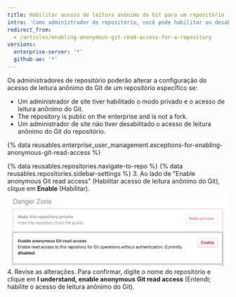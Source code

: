 ```yaml
---
title: Habilitar acesso de leitura anônimo do Git para um repositório
intro: 'Como administrador de repositório, você pode habilitar ou desabilitar o acesso de leitura anônimo do Git para repositórios públicos que atendam a certos requisitos.'
redirect_from:
  - /articles/enabling-anonymous-git-read-access-for-a-repository
versions:
  enterprise-server: '*'
  github-ae: '*'
---
```


Os administradores de repositório poderão alterar a configuração do acesso de leitura anônimo do Git de um repositório específico se:
- Um administrador de site tiver habilitado o modo privado e o acesso de leitura anônimo do Git.
- The repository is public on the enterprise and is not a fork.
- Um administrador de site não tiver desabilitado o acesso de leitura anônimo do Git do repositório.

{% data reusables.enterprise_user_management.exceptions-for-enabling-anonymous-git-read-access %}

{% data reusables.repositories.navigate-to-repo %}
{% data reusables.repositories.sidebar-settings %}
3. Ao lado de "Enable anonymous Git read access" (Habilitar acesso de leitura anônimo do Git), clique em **Enable** (Habilitar). ![Botão "Enabled" (Habilitar) em "Anonymous Git read access" (Acesso de leitura anônimo do Git)](/assets/images/help/repository/enable-git-read-access-for-a-repo.png)
4. Revise as alterações. Para confirmar, digite o nome do repositório e clique em **I understand, enable anonymous Git read access** (Entendi; habilite o acesso de leitura anônimo do Git).

